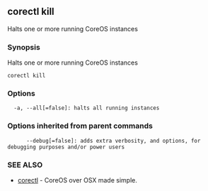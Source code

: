 ## corectl kill

Halts one or more running CoreOS instances

### Synopsis


Halts one or more running CoreOS instances

```
corectl kill
```

### Options

```
  -a, --all[=false]: halts all running instances
```

### Options inherited from parent commands

```
      --debug[=false]: adds extra verbosity, and options, for debugging purposes and/or power users
```

### SEE ALSO
* [corectl](corectl.md)	 - CoreOS over OSX made simple.


